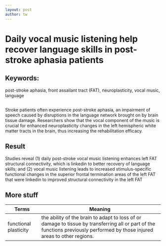 ```yaml
---
layout: post
author: tw
---
```

# Daily vocal music listening help recover language skills in post-stroke aphasia patients
## Keywords: 
post-stroke aphasia, front assailant tract (FAT), neuroplasticity, vocal music, language

## 
Stroke patients often experience post-stroke aphasia, an impairment of speech caused by disruptions in the language network brought on by brain tissue damage. Researchers show that the vocal component of the music is crucial for enhanced neuroplasticity changes in the left hemispheric white matter tracts in the brain, thus increasing the rehabilitation efficacy.

## Result
Studies reveal (1) daily post-stroke vocal music listening enhances left FAT structural connectivity, which is linkedin to better recovery of language skills; and (2) vocal music listening leads to increased stimulus-specific functional changes in the superior frontal termination areas of the left FAT that were linkedin to improved structural connectivity in the left FAT


## More stuff
|Terms | Meaning |
|-------|--------|
| functional plasticity | the ability of the brain to adapt to loss of or damage to tissue by transferring all or part of the functions previously performed by those injured areas to other regions. | 
